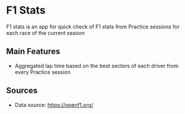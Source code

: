 # F1 Stats

F1 stats is an app for quick check of F1 stats from Practice sessions for each race of the current season

## Main Features

- Aggregated lap time based on the best sectors of each driver from every Practice session

## Sources

- Data source: https://openf1.org/
